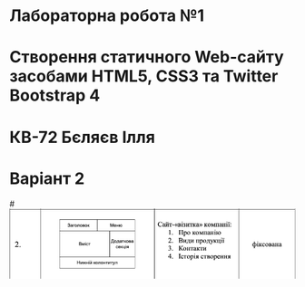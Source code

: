 # Лабораторна робота №1
# Створення статичного Web-сайту засобами HTML5, CSS3 та Twitter Bootstrap 4
# КВ-72 Бєляєв Ілля
#
#
# Варіант 2
#![alt text](https://github.com/BelyaevIlyaUkr/KV72_BelyaevIlya_Frontend/blob/master/LAB1/Variant.png)
